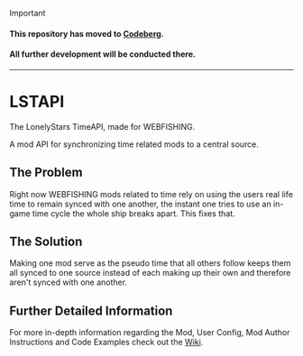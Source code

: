 > [!IMPORTANT] 
> #### This repository has moved to [Codeberg](https://codeberg.org/misterj05/LSTAPI).
> #### All further development will be conducted there.

---

# LSTAPI
The LonelyStars TimeAPI, made for WEBFISHING.

A mod API for synchronizing time related mods to a central source.

## The Problem
Right now WEBFISHING mods related to time rely on using the users real life time to remain synced with one another, the instant one tries to use an in-game time cycle the whole ship breaks apart. This fixes that.

## The Solution
Making one mod serve as the pseudo time that all others follow keeps them all synced to one source instead of each making up their own and therefore aren't synced with one another.

## Further Detailed Information
For more in-depth information regarding the Mod, User Config, Mod Author Instructions and Code Examples check out the [Wiki](https://github.com/misterj05/LSTAPI/wiki).

